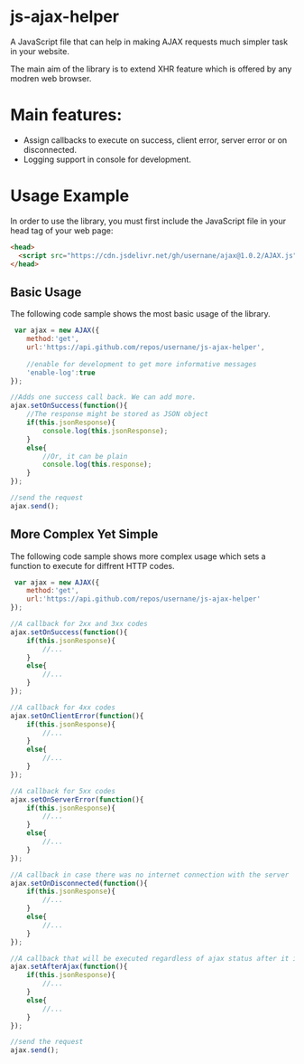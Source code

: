 # js-ajax-helper
A JavaScript file that can help in making AJAX requests much simpler task in your website. 

The main aim of the library is to extend XHR feature which is offered by any modren web browser.

# Main features:
* Assign callbacks to execute on success, client error, server error or on disconnected.
* Logging support in console for development.

# Usage Example
In order to use the library, you must first include the JavaScript file in your head tag of your web page:
``` html
<head>
  <script src="https://cdn.jsdelivr.net/gh/usernane/ajax@1.0.2/AJAX.js"></script>
</head>
```

## Basic Usage
The following code sample shows the most basic usage of the library.
``` javascript
 var ajax = new AJAX({
    method:'get',
    url:'https://api.github.com/repos/usernane/js-ajax-helper',
    
    //enable for development to get more informative messages
    'enable-log':true
});

//Adds one success call back. We can add more.
ajax.setOnSuccess(function(){
    //The response might be stored as JSON object
    if(this.jsonResponse){
        console.log(this.jsonResponse);
    }
    else{
        //Or, it can be plain
        console.log(this.response);
    }
});

//send the request
ajax.send();

```
## More Complex Yet Simple
The following code sample shows more complex usage which sets a function to execute for diffrent HTTP codes.

``` javascript
 var ajax = new AJAX({
    method:'get',
    url:'https://api.github.com/repos/usernane/js-ajax-helper'
});

//A callback for 2xx and 3xx codes
ajax.setOnSuccess(function(){
    if(this.jsonResponse){
        //...
    }
    else{
        //...
    }
});

//A callback for 4xx codes
ajax.setOnClientError(function(){
    if(this.jsonResponse){
        //...
    }
    else{
        //...
    }
});

//A callback for 5xx codes
ajax.setOnServerError(function(){
    if(this.jsonResponse){
        //...
    }
    else{
        //...
    }
});

//A callback in case there was no internet connection with the server
ajax.setOnDisconnected(function(){
    if(this.jsonResponse){
        //...
    }
    else{
        //...
    }
});

//A callback that will be executed regardless of ajax status after it is completed.
ajax.setAfterAjax(function(){
    if(this.jsonResponse){
        //...
    }
    else{
        //...
    }
});

//send the request
ajax.send();

```
